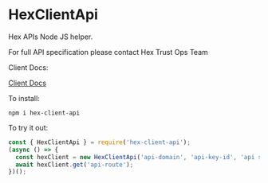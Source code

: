 # HexClientApi

Hex APIs Node JS helper.

For full API specification please contact Hex Trust Ops Team

Client Docs:

[Client Docs](../docs/index.html)

To install:

```
npm i hex-client-api
```

To try it out:

```javascript
const { HexClientApi } = require('hex-client-api');
(async () => {
  const hexClient = new HexClientApi('api-domain', 'api-key-id', 'api secret');
  await hexClient.get('api-route');
})();
```
